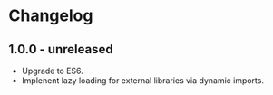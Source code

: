 # Changelog


## 1.0.0 - unreleased

- Upgrade to ES6.
- Implenent lazy loading for external libraries via dynamic imports.
